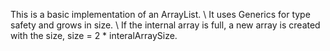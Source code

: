 This is a basic implementation of an ArrayList. \ It uses Generics for type safety and grows in size. \ If the internal array is full, a new array is created with the size, size = 2 * interalArraySize.
